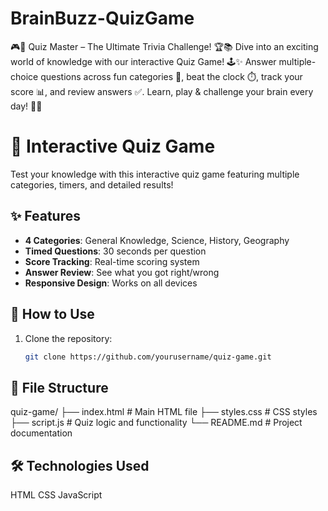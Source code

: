 # BrainBuzz-QuizGame
🎮🧠 Quiz Master – The Ultimate Trivia Challenge! 🏆📚 Dive into an exciting world of knowledge with our interactive Quiz Game! 🕹️✨ Answer multiple-choice questions across fun categories 🎯, beat the clock ⏱️, track your score 📊, and review answers ✅. Learn, play &amp; challenge your brain every day! 🧩👑

# 🎯 Interactive Quiz Game

Test your knowledge with this interactive quiz game featuring multiple categories, timers, and detailed results!

## ✨ Features

- **4 Categories**: General Knowledge, Science, History, Geography
- **Timed Questions**: 30 seconds per question
- **Score Tracking**: Real-time scoring system
- **Answer Review**: See what you got right/wrong
- **Responsive Design**: Works on all devices

## 🚀 How to Use

1. Clone the repository:
   ```bash
   git clone https://github.com/yourusername/quiz-game.git

## 📂 File Structure

quiz-game/
├── index.html          # Main HTML file
├── styles.css          # CSS styles
├── script.js           # Quiz logic and functionality
└── README.md           # Project documentation

## 🛠️ Technologies Used

HTML
CSS
JavaScript 
